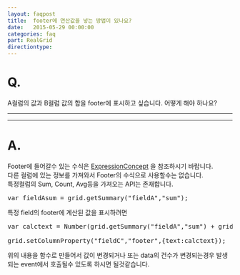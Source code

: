 ```yaml
---
layout: faqpost
title:  footer에 연산값을 넣는 방법이 있나요?
date:   2015-05-29 00:00:00
categories: faq
part: RealGrid
directiontype: 
---
```


# Q.

A컬럼의 값과 B컬럼 값의 합을 footer에 표시하고 싶습니다.
어떻게 해야 하나요?
  
---
***

# A.

Footer에 들어갈수 있는 수식은 [ExpressionConcept](http://demo.realgrid.net/Demo/ExpressionConcept) 을 참조하시기 바랍니다.  
다른 컬럼에 있는 정보를 가져와서 Footer의 수식으로 사용할수는 없습니다.  
특정컬럼의 Sum, Count, Avg등을 가져오는 API는 존재합니다.  

<pre class="prettyprint">
var fieldAsum = grid.getSummary("fieldA","sum");
</pre>

특정 field의 footer에 계산된 값을 표시하려면

<pre class="prettyprint">
var calctext = Number(grid.getSummary("fieldA","sum") + grid.getSummary("fieldB","sum")).toLocaleString(); 

grid.setColumnProperty("fieldC","footer",{text:calctext});
</pre>

위의 내용을 함수로 만들어서 값이 변경되거나 또는 data의 건수가 변경되는경우 발생되는 event에서 호출될수 있도록 하시면 될것같습니다.